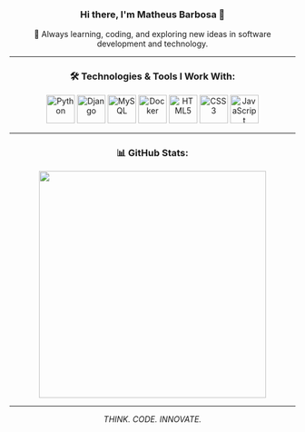 <h3 align="center">Hi there, I'm Matheus Barbosa 👋</h3>

<div align="center">
  <p>🚀 Always learning, coding, and exploring new ideas in software development and technology.</p>
</div>

---

<h3 align="center">🛠️ Technologies & Tools I Work With:</h3>

<div align="center">
  <img width="50" src="https://cdn.jsdelivr.net/gh/devicons/devicon/icons/python/python-original.svg" alt="Python" title="Python" />
  <img width="50" src="https://cdn.jsdelivr.net/gh/devicons/devicon/icons/django/django-plain.svg" alt="Django" title="Django" />
  <img width="50" src="https://cdn.jsdelivr.net/gh/devicons/devicon/icons/mysql/mysql-original.svg" alt="MySQL" title="MySQL" />
  <img width="50" src="https://cdn.jsdelivr.net/gh/devicons/devicon/icons/docker/docker-plain-wordmark.svg" alt="Docker" title="Docker" />
  <img width="50" src="https://cdn.jsdelivr.net/gh/devicons/devicon/icons/html5/html5-original.svg" alt="HTML5" title="HTML5" />
  <img width="50" src="https://cdn.jsdelivr.net/gh/devicons/devicon/icons/css3/css3-original.svg" alt="CSS3" title="CSS3" />
  <img width="50" src="https://cdn.jsdelivr.net/gh/devicons/devicon/icons/javascript/javascript-original.svg" alt="JavaScript" title="JavaScript" />
</div>

---

<h3 align="center">📊 GitHub Stats:</h3>

<div align="center">
  <img width="400" src="https://github-readme-stats.vercel.app/api/top-langs/?username=MatheusBarbosaSE&layout=compact&langs_count=8&theme=tokyonight&hide_border=true&exclude_repo=github-readme-stats&hide=procfile,shell,batchfile,makefile,dockerfile,yaml,scss,less,xml,json,toml,ini,properties,plaintext,markdown&cache_seconds=3600" />
</div>

---

<p align="center"><i>THINK. CODE. INNOVATE.</i></p>

